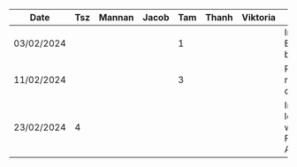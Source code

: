 | Date       | Tsz | Mannan | Jacob | Tam | Thanh | Viktoria | Task                                         |
| ---------- | --- | ------ | ----- | --- | ----- | -------- | -------------------------------------------- |
| 03/02/2024 |     |        |       | 1   |       |          | Initial setup Express backend                |
| 11/02/2024 |     |        |       | 3   |       |          | Researched recipe datasets                   |
| 23/02/2024 | 4   |        |       |     |       |          | Implemented login feature with Firebase Auth |
